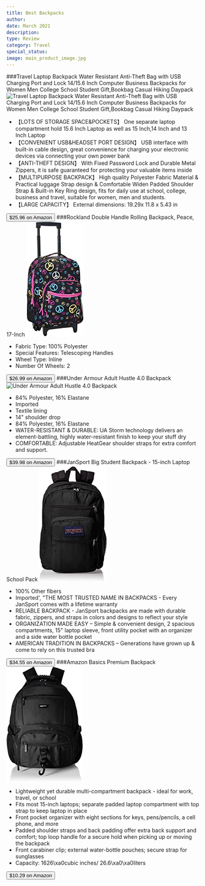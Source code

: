 ```yaml
---
title: Best Backpacks
author: 
date: March 2021
description: 
type: Review
category: Travel
special_status: 
image: main_product_image.jpg
---
```

###Travel Laptop Backpack Water Resistant Anti-Theft Bag with USB Charging Port and Lock 14/15.6 Inch Computer Business Backpacks for Women Men College School Student Gift,Bookbag Casual Hiking Daypack
![Travel Laptop Backpack Water Resistant Anti-Theft Bag with USB Charging Port and Lock 14/15.6 Inch Computer Business Backpacks for Women Men College School Student Gift,Bookbag Casual Hiking Daypack](https://images-na.ssl-images-amazon.com/images/I/71USn3AvziL.__AC_SX300_SY300_QL70_ML2_.jpg)
- 【LOTS OF STORAGE SPACE&POCKETS】 One separate laptop compartment hold 15.6 Inch Laptop as well as 15 Inch,14 Inch and 13 Inch Laptop
- 【CONVENIENT USB&HEADSET PORT DESIGN】 USB interface with built-in cable design, great convenience for charging your electronic devices via connecting your own power bank
- 【ANTI-THEFT DESIGN】 With Fixed Password Lock and Durable Metal Zippers, it is safe guaranteed for protecting your valuable items inside
- 【MULTIPURPOSE BACKPACK】 High quality Polyester Fabric Material & Practical luggage Strap design & Comfortable Widen Padded Shoulder Strap & Built-in Key Ring design, fits for daily use at school, college, business and travel, suitable for women, men and students.
- 【LARGE CAPACITY】 External dimensions: 19.29x 11.8 x 5.43 in

[<button class="button">$25.96 on Amazon</button>](https://www.amazon.com/Tzowla-Business-Resistant-Anti-Theft-Backpacks/dp/B075SZQN9Q/ref=sr_1_1?dchild=1&keywords=backpacks&qid=1614632985&sr=8-1)
###Rockland Double Handle Rolling Backpack, Peace, 17-Inch
![Rockland Double Handle Rolling Backpack, Peace, 17-Inch](./RocklandD.jpeg)
- Fabric Type: 100% Polyester
- Special Features: Telescoping Handles
- Wheel Type: Inline
- Number Of Wheels: 2

[<button class="button">$26.99 on Amazon</button>](https://www.amazon.com/Rockland-Luggage-Rolling-Backpack-Medium/dp/B005FKVS7E/ref=sr_1_2?dchild=1&keywords=backpacks&qid=1614632985&sr=8-2)
###Under Armour Adult Hustle 4.0 Backpack
![Under Armour Adult Hustle 4.0 Backpack](https://images-na.ssl-images-amazon.com/images/I/61yHxLoq88L.__AC_SY445_SX342_QL70_ML2_.jpg)
- 84% Polyester, 16% Elastane
- Imported
- Textile lining
- 14" shoulder drop
- 84% Polyester, 16% Elastane
- WATER-RESISTANT & DURABLE: UA Storm technology delivers an element-battling, highly water-resistant finish to keep your stuff dry
- COMFORTABLE: Adjustable HeatGear shoulder straps for extra comfort and support.

[<button class="button">$39.98 on Amazon</button>](https://www.amazon.com/Under-Armour-Hustle-Backpack-Academy/dp/B07JVCC5BF/ref=sxin_9?ascsubtag=amzn1.osa.16b20658-5042-40e7-a768-b25506696540.ATVPDKIKX0DER.en_US&creativeASIN=B07JVCC5BF&cv_ct_cx=backpacks&cv_ct_id=amzn1.osa.16b20658-5042-40e7-a768-b25506696540.ATVPDKIKX0DER.en_US&cv_ct_pg=search&cv_ct_we=asin&cv_ct_wn=osp-single-source-earns-comm&dchild=1&keywords=backpacks&linkCode=oas&pd_rd_i=B07JVCC5BF&pd_rd_r=005d03c6-1f2e-40a5-8c05-2cc3a7bc90e5&pd_rd_w=X1CCC&pd_rd_wg=RmX8R&pf_rd_p=35b32c02-1b41-4e49-9b89-0297af2446e1&pf_rd_r=0SETHBQ2B71XE98P4XMR&qid=1614632985&sr=1-1-64f3a41a-73ca-403a-923c-8152c45485fe&tag=ogl02-20)
###JanSport Big Student Backpack - 15-inch Laptop School Pack
![JanSport Big Student Backpack - 15-inch Laptop School Pack](./JanSportB.jpeg)
- 100% Other fibers
- Imported', "THE MOST TRUSTED NAME IN BACKPACKS - Every JanSport comes with a lifetime warranty
- RELIABLE BACKPACK - JanSport backpacks are made with durable fabric, zippers, and straps in colors and designs to reflect your style
- ORGANIZATION MADE EASY – Simple & convenient design, 2 spacious compartments, 15" laptop sleeve, front utility pocket with an organizer and a side water bottle pocket
- AMERICAN TRADITION IN BACKPACKS – Generations have grown up & come to rely on this trusted bra

[<button class="button">$34.55 on Amazon</button>](https://www.amazon.com/JanSport-Big-Student-Backpack-Black/dp/B07K74LDCH/ref=sxin_9?ascsubtag=amzn1.osa.16b20658-5042-40e7-a768-b25506696540.ATVPDKIKX0DER.en_US&creativeASIN=B07K74LDCH&cv_ct_cx=backpacks&cv_ct_id=amzn1.osa.16b20658-5042-40e7-a768-b25506696540.ATVPDKIKX0DER.en_US&cv_ct_pg=search&cv_ct_we=asin&cv_ct_wn=osp-single-source-earns-comm&dchild=1&keywords=backpacks&linkCode=oas&pd_rd_i=B07K74LDCH&pd_rd_r=005d03c6-1f2e-40a5-8c05-2cc3a7bc90e5&pd_rd_w=X1CCC&pd_rd_wg=RmX8R&pf_rd_p=35b32c02-1b41-4e49-9b89-0297af2446e1&pf_rd_r=0SETHBQ2B71XE98P4XMR&qid=1614632985&sr=1-2-64f3a41a-73ca-403a-923c-8152c45485fe&tag=ogl02-20)
###Amazon Basics Premium Backpack
![Amazon Basics Premium Backpack](./AmazonBas.jpeg)
- Lightweight yet durable multi-compartment backpack - ideal for work, travel, or school
- Fits most 15-inch laptops; separate padded laptop compartment with top strap to keep laptop in place
- Front pocket organizer with eight sections for keys, pens/pencils, a cell phone, and more
- Padded shoulder straps and back padding offer extra back support and comfort; top loop handle for a secure hold when picking up or moving the backpack
- Front carabiner clip; external water-bottle pouches; secure strap for sunglasses
- Capacity: 1626\xa0cubic inches/ 26.6\xa0\xa0liters

[<button class="button">$10.29 on Amazon</button>](https://www.amazon.com/AmazonBasics-NC1504159R1-Premium-Backpack/dp/B011J4BUFY/ref=sxin_10_trfob_1?cv_ct_cx=backpacks&dchild=1&keywords=backpacks&pd_rd_i=B011J4BUFY&pd_rd_r=005d03c6-1f2e-40a5-8c05-2cc3a7bc90e5&pd_rd_w=edUCV&pd_rd_wg=RmX8R&pf_rd_p=dff4df0f-9209-4529-b092-2f5171681cdf&pf_rd_r=0SETHBQ2B71XE98P4XMR&qid=1614632985&sr=1-1-fcc74f9e-0165-48d2-a9e1-f41ea92a035c)
